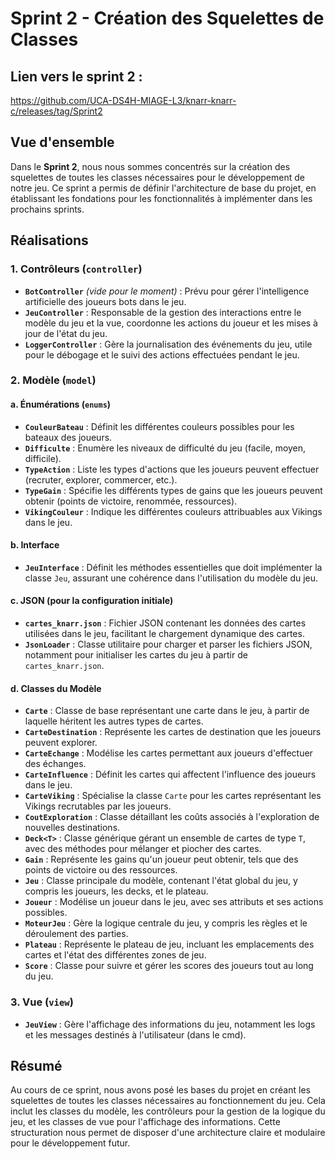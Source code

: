 # Sprint 2 - Création des Squelettes de Classes

## Lien vers le sprint 2 :
https://github.com/UCA-DS4H-MIAGE-L3/knarr-knarr-c/releases/tag/Sprint2

## Vue d'ensemble

Dans le **Sprint 2**, nous nous sommes concentrés sur la création des squelettes de toutes les classes nécessaires pour le développement de notre jeu. Ce sprint a permis de définir l'architecture de base du projet, en établissant les fondations pour les fonctionnalités à implémenter dans les prochains sprints.

## Réalisations

### **1. Contrôleurs (`controller`)**

- **`BotController`** *(vide pour le moment)* : Prévu pour gérer l'intelligence artificielle des joueurs bots dans le jeu.
- **`JeuController`** : Responsable de la gestion des interactions entre le modèle du jeu et la vue, coordonne les actions du joueur et les mises à jour de l'état du jeu.
- **`LoggerController`** : Gère la journalisation des événements du jeu, utile pour le débogage et le suivi des actions effectuées pendant le jeu.

### **2. Modèle (`model`)**

#### **a. Énumérations (`enums`)**

- **`CouleurBateau`** : Définit les différentes couleurs possibles pour les bateaux des joueurs.
- **`Difficulte`** : Enumère les niveaux de difficulté du jeu (facile, moyen, difficile).
- **`TypeAction`** : Liste les types d'actions que les joueurs peuvent effectuer (recruter, explorer, commercer, etc.).
- **`TypeGain`** : Spécifie les différents types de gains que les joueurs peuvent obtenir (points de victoire, renommée, ressources).
- **`VikingCouleur`** : Indique les différentes couleurs attribuables aux Vikings dans le jeu.

#### **b. Interface**

- **`JeuInterface`** : Définit les méthodes essentielles que doit implémenter la classe `Jeu`, assurant une cohérence dans l'utilisation du modèle du jeu.

#### **c. JSON (pour la configuration initiale)**

- **`cartes_knarr.json`** : Fichier JSON contenant les données des cartes utilisées dans le jeu, facilitant le chargement dynamique des cartes.
- **`JsonLoader`** : Classe utilitaire pour charger et parser les fichiers JSON, notamment pour initialiser les cartes du jeu à partir de `cartes_knarr.json`.

#### **d. Classes du Modèle**

- **`Carte`** : Classe de base représentant une carte dans le jeu, à partir de laquelle héritent les autres types de cartes.
- **`CarteDestination`** : Représente les cartes de destination que les joueurs peuvent explorer.
- **`CarteEchange`** : Modélise les cartes permettant aux joueurs d'effectuer des échanges.
- **`CarteInfluence`** : Définit les cartes qui affectent l'influence des joueurs dans le jeu.
- **`CarteViking`** : Spécialise la classe `Carte` pour les cartes représentant les Vikings recrutables par les joueurs.
- **`CoutExploration`** : Classe détaillant les coûts associés à l'exploration de nouvelles destinations.
- **`Deck<T>`** : Classe générique gérant un ensemble de cartes de type `T`, avec des méthodes pour mélanger et piocher des cartes.
- **`Gain`** : Représente les gains qu'un joueur peut obtenir, tels que des points de victoire ou des ressources.
- **`Jeu`** : Classe principale du modèle, contenant l'état global du jeu, y compris les joueurs, les decks, et le plateau.
- **`Joueur`** : Modélise un joueur dans le jeu, avec ses attributs et ses actions possibles.
- **`MoteurJeu`** : Gère la logique centrale du jeu, y compris les règles et le déroulement des parties.
- **`Plateau`** : Représente le plateau de jeu, incluant les emplacements des cartes et l'état des différentes zones de jeu.
- **`Score`** : Classe pour suivre et gérer les scores des joueurs tout au long du jeu.

### **3. Vue (`view`)**

- **`JeuView`** : Gère l'affichage des informations du jeu, notamment les logs et les messages destinés à l'utilisateur (dans le cmd).

## Résumé

Au cours de ce sprint, nous avons posé les bases du projet en créant les squelettes de toutes les classes nécessaires au fonctionnement du jeu. Cela inclut les classes du modèle, les contrôleurs pour la gestion de la logique du jeu, et les classes de vue pour l'affichage des informations. Cette structuration nous permet de disposer d'une architecture claire et modulaire pour le développement futur.
